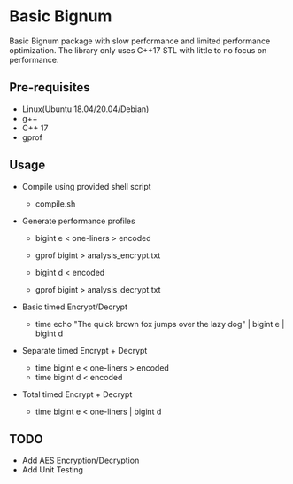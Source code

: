 # Basic Bignum

Basic Bignum package with slow performance and limited performance optimization. The library only uses C++17 STL with little to no focus on performance.

## Pre-requisites

- Linux(Ubuntu 18.04/20.04/Debian)
- g++
- C++ 17
- gprof

## Usage

- Compile using provided shell script
    - compile.sh

- Generate performance profiles
    - bigint e < one-liners > encoded
    - gprof bigint > analysis_encrypt.txt

    - bigint d < encoded
    - gprof bigint > analysis_decrypt.txt

- Basic timed Encrypt/Decrypt
    - time echo "The quick brown fox jumps over the lazy dog" | bigint e | bigint d

- Separate timed Encrypt + Decrypt
    - time bigint e < one-liners > encoded
    - time bigint d < encoded

- Total timed Encrypt + Decrypt
    - time bigint e < one-liners | bigint d

## TODO

- Add AES Encryption/Decryption
- Add Unit Testing
